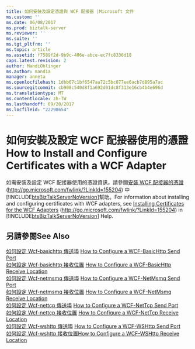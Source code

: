 ```yaml
---
title: 如何安裝及設定憑證與 WCF 配接器 |Microsoft 文件
ms.custom: ''
ms.date: 06/08/2017
ms.prod: biztalk-server
ms.reviewer: ''
ms.suite: ''
ms.tgt_pltfrm: ''
ms.topic: article
ms.assetid: f7589f2d-9b9c-406e-abce-ec7fc8336d18
caps.latest.revision: 2
author: MandiOhlinger
ms.author: mandia
manager: anneta
ms.openlocfilehash: 1dbb67c1bf6547aa72c5bc877ee6acb7d895a7ac
ms.sourcegitcommit: cb908c540d8f1a692d01dc8f313e16cb4b4e696d
ms.translationtype: MT
ms.contentlocale: zh-TW
ms.lasthandoff: 09/20/2017
ms.locfileid: "22298654"
---
```

# <a name="how-to-install-and-configure-certificates-with-a-wcf-adapter"></a><span data-ttu-id="b6b39-102">如何安裝及設定 WCF 配接器使用的憑證</span><span class="sxs-lookup"><span data-stu-id="b6b39-102">How to Install and Configure Certificates with a WCF Adapter</span></span>
<span data-ttu-id="b6b39-103">如需安裝及設定 WCF 配接器使用的憑證資訊，請參閱[安裝 WCF 配接器的憑證](http://go.microsoft.com/fwlink/?LinkId=155204)(http://go.microsoft.com/fwlink/?LinkId=155204) 中[!INCLUDE[btsBizTalkServerNoVersion](../includes/btsbiztalkservernoversion-md.md)]幫助。</span><span class="sxs-lookup"><span data-stu-id="b6b39-103">For information about installing and configuring certificates with WCF adapters, see [Installing Certificates for the WCF Adapters](http://go.microsoft.com/fwlink/?LinkId=155204) (http://go.microsoft.com/fwlink/?LinkId=155204) in [!INCLUDE[btsBizTalkServerNoVersion](../includes/btsbiztalkservernoversion-md.md)] Help.</span></span>  
  
## <a name="see-also"></a><span data-ttu-id="b6b39-104">另請參閱</span><span class="sxs-lookup"><span data-stu-id="b6b39-104">See Also</span></span>  
 <span data-ttu-id="b6b39-105">[如何設定 Wcf-basichttp 傳送埠](http://go.microsoft.com/fwlink/?LinkId=155206) </span><span class="sxs-lookup"><span data-stu-id="b6b39-105">[How to Configure a WCF-BasicHttp Send Port](http://go.microsoft.com/fwlink/?LinkId=155206) </span></span>  
 <span data-ttu-id="b6b39-106">[如何設定 Wcf-basichttp 接收位置](http://go.microsoft.com/fwlink/?LinkId=155207) </span><span class="sxs-lookup"><span data-stu-id="b6b39-106">[How to Configure a WCF-BasicHttp Receive Location](http://go.microsoft.com/fwlink/?LinkId=155207) </span></span>  
 <span data-ttu-id="b6b39-107">[如何設定 Wcf-netmsmq 傳送埠](http://go.microsoft.com/fwlink/?LinkId=155208) </span><span class="sxs-lookup"><span data-stu-id="b6b39-107">[How to Configure a WCF-NetMsmq Send Port](http://go.microsoft.com/fwlink/?LinkId=155208) </span></span>  
 <span data-ttu-id="b6b39-108">[如何設定 Wcf-netmsmq 接收位置](http://go.microsoft.com/fwlink/?LinkId=155209) </span><span class="sxs-lookup"><span data-stu-id="b6b39-108">[How to Configure a WCF-NetMsmq Receive Location](http://go.microsoft.com/fwlink/?LinkId=155209) </span></span>  
 <span data-ttu-id="b6b39-109">[如何設定 Wcf-nettcp 傳送埠](http://go.microsoft.com/fwlink/?LinkId=155210) </span><span class="sxs-lookup"><span data-stu-id="b6b39-109">[How to Configure a WCF-NetTcp Send Port](http://go.microsoft.com/fwlink/?LinkId=155210) </span></span>  
 <span data-ttu-id="b6b39-110">[如何設定 Wcf-nettcp 接收位置](http://go.microsoft.com/fwlink/?LinkId=155211) </span><span class="sxs-lookup"><span data-stu-id="b6b39-110">[How to Configure a WCF-NetTcp Receive Location](http://go.microsoft.com/fwlink/?LinkId=155211) </span></span>  
 <span data-ttu-id="b6b39-111">[如何設定 Wcf-wshttp 傳送埠](http://go.microsoft.com/fwlink/?LinkId=155212) </span><span class="sxs-lookup"><span data-stu-id="b6b39-111">[How to Configure a WCF-WSHttp Send Port](http://go.microsoft.com/fwlink/?LinkId=155212) </span></span>  
 [<span data-ttu-id="b6b39-112">如何設定 Wcf-wshttp 接收位置</span><span class="sxs-lookup"><span data-stu-id="b6b39-112">How to Configure a WCF-WSHttp Receive Location</span></span>](http://go.microsoft.com/fwlink/?LinkId=155215)
